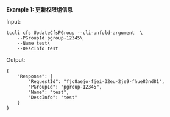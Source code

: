**Example 1: 更新权限组信息**



Input: 

```
tccli cfs UpdateCfsPGroup --cli-unfold-argument  \
    --PGroupId pgroup-12345\
    --Name test\
    --DescInfo test
```

Output: 
```
{
    "Response": {
        "RequestId": "fjo8aejo-fjei-32eu-2je9-fhue83nd81",
        "PGroupId": "pgroup-12345",
        "Name": "test",
        "DescInfo": "test"
    }
}
```

